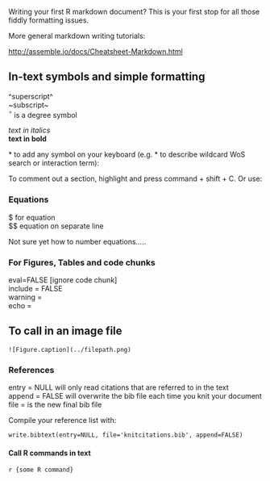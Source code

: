 
Writing your first R markdown document? This is your first stop for all those fiddly formatting issues.

More general markdown writing tutorials:

<http://assemble.io/docs/Cheatsheet-Markdown.html>

## In-text symbols and simple formatting

^superscript^  
~subscript~  
$^\circ$ is a degree symbol  

*text in italics*  
**text in bold**  

\* to add any symbol on your keyboard (e.g. * to describe wildcard WoS search or interaction term): 

To comment out a section, highlight and press command + shift + C. Or use:  
<!--this comments out a section-->

### Equations

$ for equation  
$$ equation on separate line  

Not sure yet how to number equations.....

### For Figures, Tables and code chunks

eval=FALSE [ignore code chunk]  
include = FALSE  
warning =  
echo =  

## To call in an image file

```
![Figure.caption](../filepath.png)
```

### References
entry = NULL will only read citations that are referred to in the text  
append = FALSE will overwrite the bib file each time you knit your document  
file = is the new final bib file    


Compile your reference list with:

```{r, warning=FALSE, message=FALSE, echo=FALSE}
write.bibtext(entry=NULL, file='knitcitations.bib', append=FALSE)
```
#### Call R commands in text

`r {some R command}`
